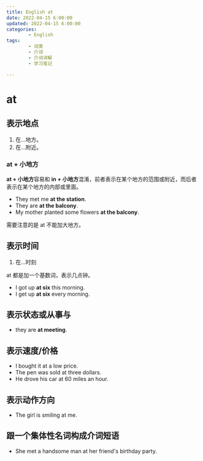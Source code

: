 ```yaml
---
title: English at
date: 2022-04-15 6:00:00
updated: 2022-04-15 6:00:00
categories:
        - English
tags:
        - 词类
        - 介词
        - 介词详解
        - 学习笔记

---
```


# at

## 表示地点

1. 在...地方。
2. 在...附近。

### at + 小地方

**at + 小地方**容易和 **in + 小地方**混淆，前者表示在某个地方的范围或附近，而后者表示在某个地方的内部或里面。

- They met me **at the station**.
- They are **at the balcony**.
- My mother planted some flowers **at the balcony**.

需要注意的是 at 不能加大地方。

## 表示时间

1. 在...时刻

at 都是加一个基数词，表示几点钟。

- I got up **at six** this morning.
- I get up **at six** every morning.

## 表示状态或从事与

- they are **at meeting**.

## 表示速度/价格

- I bought it at a low price.
- The pen was sold at three dollars.
- He drove his car at 60 miles an hour.

## 表示动作方向

- The girl is smiling at me.

## 跟一个集体性名词构成介词短语

- She met a handsome man at her friend's birthday party.



